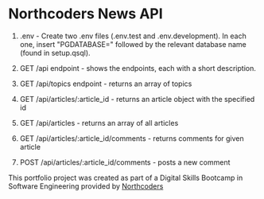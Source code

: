 # Northcoders News API

1. .env - Create two .env files (.env.test and .env.development). In each one, insert "PGDATABASE=" followed by the relevant database name (found in setup.qsql).

2. GET /api endpoint - shows the endpoints, each with a short description.

3. GET /api/topics endpoint - returns an array of topics

4. GET /api/articles/:article_id - returns an article object with the specified id

5. GET /api/articles - returns an array of all articles

6. GET /api/articles/:article_id/comments - returns comments for given article

7. POST /api/articles/:article_id/comments - posts a new comment

This portfolio project was created as part of a Digital Skills Bootcamp in Software Engineering provided by [Northcoders](https://northcoders.com/)
